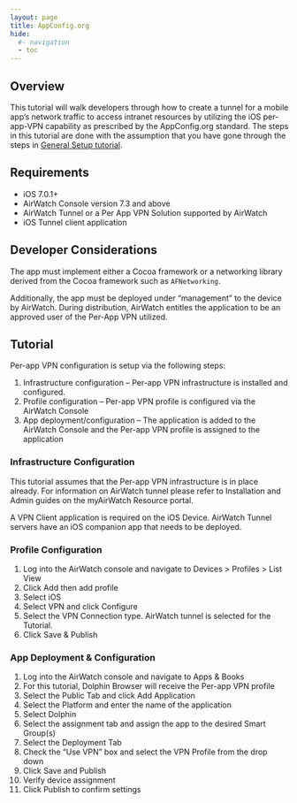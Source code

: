 ```yaml
---
layout: page
title: AppConfig.org
hide:
  #- navigation
  - toc
---
```


## Overview

This tutorial will walk developers through how to create a tunnel for a mobile app’s network traffic to access intranet resources by utilizing the iOS per-app-VPN capability as prescribed by the AppConfig.org standard. The steps in this tutorial are done with the assumption that you have gone through the steps in [General Setup tutorial](../index.md).

## Requirements

- iOS 7.0.1+
- AirWatch Console version 7.3 and above
- AirWatch Tunnel or a Per App VPN Solution supported by AirWatch
- iOS Tunnel client application

## Developer Considerations

The app must implement either a Cocoa framework or a networking library derived from the Cocoa framework such as `AFNetworking`.

Additionally, the app must be deployed under “management” to the device by AirWatch. During distribution, AirWatch entitles the application to be an approved user of the Per-App VPN utilized.

## Tutorial

Per-app VPN configuration is setup via the following steps:

1. Infrastructure configuration – Per-app VPN infrastructure is installed and configured.
1. Profile configuration – Per-app VPN profile is configured via the AirWatch Console
1. App deployment/configuration – The application is added to the AirWatch Console and the Per-app VPN profile is assigned to the application

### Infrastructure Configuration

This tutorial assumes that the Per-app VPN infrastructure is in place already. For information on AirWatch tunnel please refer to Installation and Admin guides on the myAirWatch Resource portal.

A VPN Client application is required on the iOS Device. AirWatch Tunnel servers have an iOS companion app that needs to be deployed.

### Profile Configuration

1. Log into the AirWatch console and navigate to Devices > Profiles > List View
1. Click Add then add profile
1. Select iOS
1. Select VPN and click Configure
1. Select the VPN Connection type. AirWatch tunnel is selected for the Tutorial.
1. Click Save & Publish

### App Deployment & Configuration

1. Log into the AirWatch console and navigate to Apps & Books
1. For this tutorial, Dolphin Browser will receive the Per-app VPN profile
1. Select the Public Tab and click Add Application
1. Select the Platform and enter the name of the application
1. Select Dolphin
1. Select the assignment tab and assign the app to the desired Smart Group(s)
1. Select the Deployment Tab
1. Check the “Use VPN” box and select the VPN Profile from the drop down
1. Click Save and Publish
1. Verify device assignment
1. Click Publish to confirm settings

